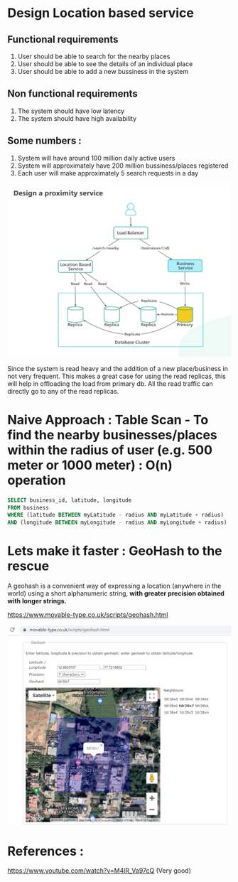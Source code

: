 # Design Location based service

## Functional requirements
1. User should be able to search for the nearby places
2. User should be able to see the details of an individual place
3. User should be able to add a new bussiness in the system

## Non functional requirements
1. The system should have low latency
2. The system should have high availability

## Some numbers :
1. System will have around 100 million daily active users
2. System will approximately have 200 million bussiness/places registered
3. Each user will make approximately 5 search requests in a day


!["Proximity Service"](proximity-service.PNG?raw=true)

Since the system is read heavy and the addition of a new place/business in not very frequent.
This makes a great case for using the read replicas, this will help in offloading the load from primary db.
All the read traffic can directly go to any of the read replicas.


# Naive Approach : Table Scan - To find the nearby businesses/places within the radius of user (e.g. 500 meter or 1000 meter) : O(n) operation

```sql
SELECT business_id, latitude, longitude
FROM business
WHERE (latitude BETWEEN myLatitude - radius AND myLatitude + radius)
AND (longitude BETWEEN myLongitude - radius AND myLongitude + radius)         
```

# Lets make it faster : GeoHash to the rescue
A geohash is a convenient way of expressing a location (anywhere in the world) using a short alphanumeric string, **with greater precision obtained with longer strings.**

https://www.movable-type.co.uk/scripts/geohash.html

!["Geohash"](geohash.PNG?raw=true)


# References :
https://www.youtube.com/watch?v=M4lR_Va97cQ (Very good)
